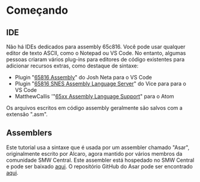 # Começando

## IDE

Não há IDEs dedicados para assembly 65c816. Você pode usar qualquer editor de texto ASCII, como o Notepad ou VS Code. No entanto, algumas pessoas criaram vários plug-ins para editores de código existentes para adicionar recursos extras, como destaque de sintaxe:

* Plugin "[65816 Assembly](https://marketplace.visualstudio.com/items?itemName=joshneta.65816-assembly)" do Josh Neta para o VS Code
* Plugin "[65816 SNES Assembly Language Server](https://marketplace.visualstudio.com/items?itemName=vicerust.snes-asm)" do Vice para para o VS Code
* MatthewCallis '"[65xx Assembly Language Support](https://atom.io/packages/language-65asm)" para o Atom

Os arquivos escritos em código assembly geralmente são salvos com a extensão ".asm".

## Assemblers

Este tutorial usa a sintaxe que é usada por um assembler chamado "Asar", originalmente escrito por Alcaro, agora mantido por vários membros da comunidade SMW Central. Este assembler está hospedado no SMW Central e pode ser baixado [aqui](https://www.smwcentral.net/?p=section&a=details&id=19043). O repositório GitHub do Asar pode ser encontrado [aqui](https://github.com/RPGHacker/asar).
